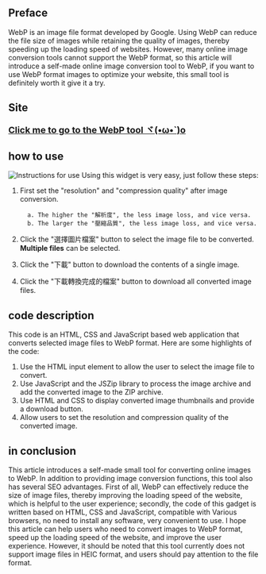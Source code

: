 ## Preface
WebP is an image file format developed by Google. Using WebP can reduce the file size of images while retaining the quality of images, thereby speeding up the loading speed of websites. However, many online image conversion tools cannot support the WebP format, so this article will introduce a self-made online image conversion tool to WebP, if you want to use WebP format images to optimize your website, this small tool is definitely worth it give it a try.

## Site
<font size=4pt>**[Click me to go to the WebP tool ヾ(•ω•`)o](https://michaelpig0912.github.io/sideProject/image2WebP/image2WebP.html)**</font>

## how to use
![Instructions for use](https://user-images.githubusercontent.com/39875566/229898609-fc89af6a-2705-4900-bbcc-b7046eaf18b0.png)
Using this widget is very easy, just follow these steps:
1. First set the "resolution" and "compression quality" after image conversion.


         a. The higher the "解析度", the less image loss, and vice versa.
         b. The larger the "壓縮品質", the less image loss, and vice versa.
2. Click the "選擇圖片檔案" button to select the image file to be converted. **Multiple files** can be selected.
3. Click the "下載" button to download the contents of a single image.
4. Click the "下載轉換完成的檔案" button to download all converted image files.

## code description

This code is an HTML, CSS and JavaScript based web application that converts selected image files to WebP format. Here are some highlights of the code:

1. Use the HTML input element to allow the user to select the image file to convert.
2. Use JavaScript and the JSZip library to process the image archive and add the converted image to the ZIP archive.
3. Use HTML and CSS to display converted image thumbnails and provide a download button.
4. Allow users to set the resolution and compression quality of the converted image.

## in conclusion

This article introduces a self-made small tool for converting online images to WebP. In addition to providing image conversion functions, this tool also has several SEO advantages. First of all, WebP can effectively reduce the size of image files, thereby improving the loading speed of the website, which is helpful to the user experience; secondly, the code of this gadget is written based on HTML, CSS and JavaScript, compatible with Various browsers, no need to install any software, very convenient to use. I hope this article can help users who need to convert images to WebP format, speed up the loading speed of the website, and improve the user experience. However, it should be noted that this tool currently does not support image files in HEIC format, and users should pay attention to the file format.

